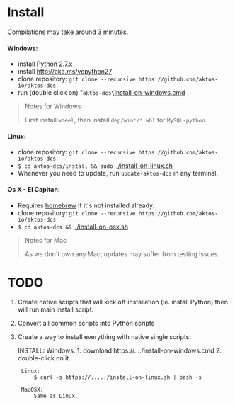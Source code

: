 # Install 

Compilations may take around 3 minutes. 

#### Windows: 

* install [Python 2.7.x](https://www.python.org/downloads/)
* install http://aka.ms/vcpython27
* clone repository: `git clone --recursive https://github.com/aktos-io/aktos-dcs`
* run (double click on) "`aktos-dcs\`[install-on-windows.cmd](./install-on-windows.cmd) 

> Notes for Windows
>
> First install `wheel`, then install `dep/win*/*.whl` for `MySQL-python`. 

#### Linux:

* clone repository: `git clone --recursive https://github.com/aktos-io/aktos-dcs`
* `$ cd aktos-dcs/install && sudo `[./install-on-linux.sh](./install-on-linux.sh) 
* Whenever you need to update, run `update-aktos-dcs` in any terminal. 

#### Os X - El Capitan:

* Requires [homebrew](http://brew.sh/) if it's not installed already. 
* clone repository: `git clone --recursive https://github.com/aktos-io/aktos-dcs`
* `$ cd aktos-dcs && `[./install-on-osx.sh](./install-on-osx.sh) 

> Notes for Mac
>
> As we don't own any Mac, updates may suffer from testing issues. 



# TODO

1. Create native scripts that will kick off installation (ie. install Python) then will run main install script. 
2. Convert all common scripts into Python scripts
3. Create a way to install everything with native single scripts: 
    
    INSTALL: 
        Windows: 
            1. download https://..../install-on-windows.cmd
            2. double-click on it. 

        Linux: 
            $ curl -s https://...../install-on-linux.sh | bash -s

        MacOSX:
            Same as Linux.   
